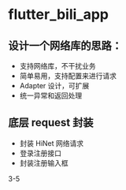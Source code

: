 # flutter_bili_app

## 设计一个网络库的思路：
- 支持网络库，不干扰业务
- 简单易用，支持配置来进行请求
- Adapter 设计，可扩展
- 统一异常和返回处理

## 底层 request 封装
- 封装 HiNet 网络请求
- 登录注册接口
- 封装注册输入框

3-5